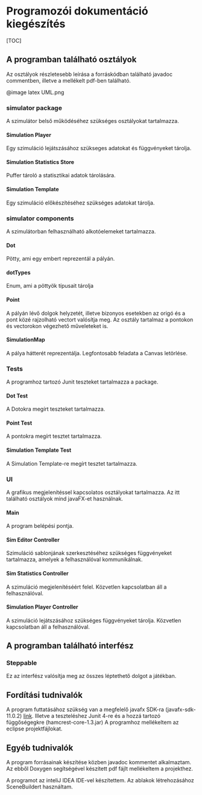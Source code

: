 # Programozói dokumentáció kiegészítés

[TOC]

## A programban található osztályok

Az osztályok részletesebb leírása a forráskódban található javadoc commentben, illetve a mellékelt pdf-ben található.

@image latex UML.png

### simulator package

A szimulátor belső működéséhez szükséges osztályokat tartalmazza.

#### Simulation Player

Egy szimuláció lejátszásához szükseges adatokat és függvényeket tárolja.

#### Simulation Statistics Store

Puffer tároló a statisztikai adatok tárolására.

#### Simulation Template

Egy szimuláció előkészítéséhez szükséges adatokat tárolja.

### simulator components

A szimulátorban felhasználható alkotóelemeket tartalmazza.

#### Dot

Pötty, ami egy embert reprezentál a pályán.

#### dotTypes

Enum, ami a pöttyök típusait tárolja

#### Point

A pályán lévő dolgok helyzetét, illetve bizonyos esetekben az origó és a pont közé rajzolható vectort valósítja meg. Az osztály tartalmaz a pontokon és vectorokon végezhető műveleteket is.

#### SimulationMap

A pálya hátterét reprezentálja. Legfontosabb feladata a Canvas letörlése.

### Tests

A programhoz tartozó Junit teszteket tartalmazza a package.

#### Dot Test

A Dotokra megírt teszteket tartalmazza.

#### Point Test

A pontokra megírt tesztet tartalmazza.

#### Simulation Template Test

A Simulation Template-re megírt tesztet tartalmazza.

### UI

A grafikus megjelenítéssel kapcsolatos osztályokat tartalmazza. Az itt található osztályok mind javaFX-et használnak.

#### Main

A program belépési pontja.

#### Sim Editor Controller

Szimuláció sablonjának szerkesztéséhez szükséges függvényeket tartalmazza, amelyek a felhasználóval kommunikálnak.

#### Sim Statistics Controller

A szimuláció megjelenítéséért felel. Közvetlen kapcsolatban áll a felhasználóval.

#### Simulation Player Controller

A szimuláció lejátszásához szükséges függvényeket tárolja. Közvetlen kapcsolatban áll a felhasználóval.

## A programban található interfész

### Steppable

Ez az interfész valósítja meg az összes léptethető dolgot a játékban.

## Fordítási tudnivalók

A program futtatásához szükség van a megfelelő javafx SDK-ra (javafx-sdk-11.0.2) [link](https://gluonhq.com/products/javafx/ ). Illetve a teszteléshez Junit 4-re és a hozzá tartozó függőségegkre (hamcrest-core-1.3.jar)  A programhoz mellékeltem az eclipse projektfájlokat.

## Egyéb tudnivalók

A program forrásainak készítése közben javadoc kommentet alkalmaztam. Az ebből Doxygen segítségével készített pdf fájlt mellékeltem a projekthez.

A programot az inteliJ IDEA IDE-vel készítettem. Az ablakok létrehozásához SceneBuildert használtam.

